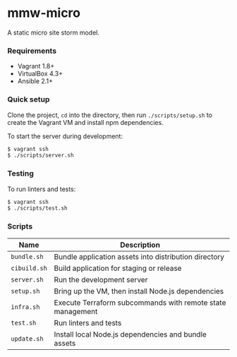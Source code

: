 # mmw-micro

A static micro site storm model.

### Requirements

* Vagrant 1.8+
* VirtualBox 4.3+
* Ansible 2.1+

### Quick setup

Clone the project, `cd` into the directory, then run `./scripts/setup.sh` to create the Vagrant VM and install npm dependencies.

To start the server during development:
```bash
$ vagrant ssh
$ ./scripts/server.sh
```

### Testing

To run linters and tests:

```bash
$ vagrant ssh
$ ./scripts/test.sh
```

### Scripts

| Name      | Description                                                   |
| --------- | ------------------------------------------------------------- |
| `bundle.sh`  | Bundle application assets into distribution directory      |
| `cibuild.sh` | Build application for staging or release                   |
| `server.sh`  | Run the development server                                 |
| `setup.sh`   | Bring up the VM, then install Node.js dependencies         |
| `infra.sh`   | Execute Terraform subcommands with remote state management |
| `test.sh`    | Run linters and tests                                      |
| `update.sh`  | Install local Node.js dependencies and bundle assets       |
